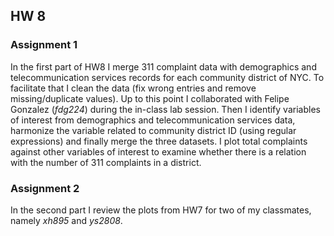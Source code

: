 ## HW 8

### Assignment 1
In the first part of HW8 I merge 311 complaint data with demographics and telecommunication services records for each community district of NYC. To facilitate that I clean the data (fix wrong entries and remove missing/duplicate values). Up to this point I collaborated with Felipe Gonzalez (_fdg224_) during the in-class lab session. Then I identify variables of interest from demographics and telecommunication services data, harmonize the variable related to community district ID (using regular expressions) and finally merge the three datasets. I plot total complaints against other variables of interest to examine whether there is a relation with the number of 311 complaints in a district. 


### Assignment 2
In the second part I review the plots from HW7 for two of my classmates, namely _xh895_ and _ys2808_.
